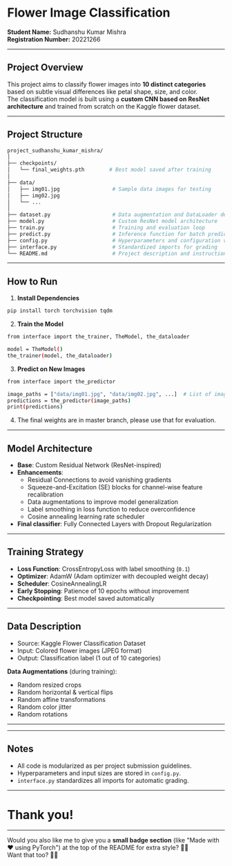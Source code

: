 
# Flower Image Classification  
**Student Name:** Sudhanshu Kumar Mishra  
**Registration Number:** 20221266  

---

##  Project Overview

This project aims to classify flower images into **10 distinct categories** based on subtle visual differences like petal shape, size, and color.  
The classification model is built using a **custom CNN based on ResNet architecture** and trained from scratch on the Kaggle flower dataset.

---

##  Project Structure

```bash
project_sudhanshu_kumar_mishra/
│
├── checkpoints/
│   └── final_weights.pth        # Best model saved after training
│
├── data/
│   ├── img01.jpg                 # Sample data images for testing
│   ├── img02.jpg
│   └── ...
│
├── dataset.py                    # Data augmentation and DataLoader definitions
├── model.py                      # Custom ResNet model architecture
├── train.py                      # Training and evaluation loop
├── predict.py                    # Inference function for batch prediction
├── config.py                     # Hyperparameters and configuration variables
├── interface.py                  # Standardized imports for grading
└── README.md                     # Project description and instructions
```

---

##  How to Run

1. **Install Dependencies**

```bash
pip install torch torchvision tqdm
```

2. **Train the Model**

```bash
from interface import the_trainer, TheModel, the_dataloader

model = TheModel()
the_trainer(model, the_dataloader)
```

3. **Predict on New Images**

```bash
from interface import the_predictor

image_paths = ["data/img01.jpg", "data/img02.jpg", ...]  # List of image file paths
predictions = the_predictor(image_paths)
print(predictions)
```
4. The final weights are in master branch, please use that for evaluation.
---

##  Model Architecture

- **Base**: Custom Residual Network (ResNet-inspired)
- **Enhancements**:
  - Residual Connections to avoid vanishing gradients
  - Squeeze-and-Excitation (SE) blocks for channel-wise feature recalibration
  - Data augmentations to improve model generalization
  - Label smoothing in loss function to reduce overconfidence
  - Cosine annealing learning rate scheduler
- **Final classifier**: Fully Connected Layers with Dropout Regularization

---

## Training Strategy

- **Loss Function**: CrossEntropyLoss with label smoothing (`0.1`)
- **Optimizer**: AdamW (Adam optimizer with decoupled weight decay)
- **Scheduler**: CosineAnnealingLR
- **Early Stopping**: Patience of 10 epochs without improvement
- **Checkpointing**: Best model saved automatically

---

## Data Description

- Source: Kaggle Flower Classification Dataset  
- Input: Colored flower images (JPEG format)  
- Output: Classification label (1 out of 10 categories)

**Data Augmentations** (during training):
- Random resized crops
- Random horizontal & vertical flips
- Random affine transformations
- Random color jitter
- Random rotations

---

---

## Notes

- All code is modularized as per project submission guidelines.
- Hyperparameters and input sizes are stored in `config.py`.
- `interface.py` standardizes all imports for automatic grading.

---



#  Thank you! 

---

Would you also like me to give you a **small badge section** (like "Made with ❤️ using PyTorch") at the top of the README for extra style? 🎯🚀  
Want that too? 🎨✅
